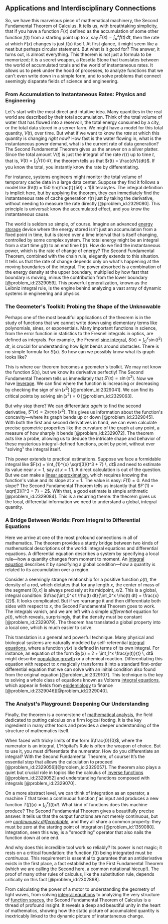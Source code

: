 ## Applications and Interdisciplinary Connections

So, we have this marvelous piece of mathematical machinery, the Second Fundamental Theorem of Calculus. It tells us, with breathtaking simplicity, that if you have a function $F(x)$ defined as the accumulation of some other function $f(t)$ from a starting point up to $x$, say $F(x) = \int_a^x f(t) \, dt$, then the rate at which $F(x)$ changes is just $f(x)$ itself. At first glance, it might seem like a neat but perhaps circular statement. But what is it *good* for? The answer, it turns out, is almost everything. This theorem is not just a formula to be memorized; it is a secret weapon, a Rosetta Stone that translates between the world of accumulated totals and the world of instantaneous rates. It allows us to peek under the hood of processes, to analyze functions that we can't even write down in a simple form, and to solve problems that connect seemingly disparate fields of science and engineering.

### From Accumulation to Instantaneous Rates: Physics and Engineering

Let's start with the most direct and intuitive idea. Many quantities in the real world are described by their total accumulation. Think of the total volume of water that has flowed into a reservoir, the total energy consumed by a city, or the total data stored in a server farm. We might have a model for this total quantity, $V(t)$, over time. But what if we want to know the *rate* at which this quantity is changing *right now*? How fast is the water flowing in, what is the instantaneous power demand, what is the current rate of data generation? The Second Fundamental Theorem gives us the answer on a silver platter. Since the total amount $V(t)$ is just the integral of the rate $r(\tau)$ up to time $t$, that is, $V(t) = \int_0^t r(\tau) \, d\tau$, the theorem tells us that $r(t) = \frac{dV}{dt}$. If you know the total, you instantly know the rate by differentiating.

For instance, systems engineers might monitor the total volume of temporary cache data in a large data center. Suppose they find it follows a model like $V(t) = 150 \ln(\frac{t}{50} + 1)$ terabytes. The integral definition is implicit here, but by applying the theorem, they can immediately find the instantaneous rate of cache generation $r(t)$ just by taking the derivative, without needing to measure the rate directly [@problem_id:2329080]. This principle is universal: know the accumulated effect, and you know the instantaneous cause.

The world is seldom so simple, of course. Imagine an advanced [energy storage](@article_id:264372) device where the energy stored isn't just an accumulation from a fixed point in time, but is stored over a time interval that is itself changing, controlled by some complex system. The total energy might be an integral from a start time $g(t)$ to an end time $h(t)$. How do we find the instantaneous power, which is the rate of change of energy? The Second Fundamental Theorem, combined with the chain rule, elegantly extends to this situation. It tells us that the rate of change depends only on what's happening at the moving boundaries of the integral. The power absorbed is a combination of the energy density at the upper boundary, multiplied by how fast that boundary is moving, minus the contribution from the lower boundary [@problem_id:2329059]. This powerful generalization, known as the Leibniz integral rule, is the engine behind analyzing a vast array of dynamic systems in engineering and physics.

### The Geometer's Toolkit: Probing the Shape of the Unknowable

Perhaps one of the most beautiful applications of the theorem is in the study of functions that we cannot write down using elementary terms like polynomials, sines, or exponentials. Many important functions in science, from the error function in statistics to the Fresnel integrals in optics, are defined as integrals. For example, the Fresnel [sine integral](@article_id:183194), $S(x) = \int_0^x \sin(t^2) \, dt$, is crucial for understanding how light bends around obstacles. There is no simple formula for $S(x)$. So how can we possibly know what its graph looks like?

This is where our theorem becomes a geometer's toolkit. We may not know the function $S(x)$, but we know its derivative perfectly! The Second Fundamental Theorem tells us immediately that $S'(x) = \sin(x^2)$. Now we have [leverage](@article_id:172073). We can find where the function is increasing or decreasing by checking the sign of $\sin(x^2)$ [@problem_id:2329041]. We can find its critical points by solving $\sin(x^2) = 0$ [@problem_id:2329063].

But why stop there? We can differentiate *again* to find the second derivative, $S''(x) = 2x \cos(x^2)$. This gives us information about the function's concavity—where its graph bends up or down [@problem_id:2329045]. With both the first and second derivatives in hand, we can even calculate precise geometric properties like the curvature of the graph at any point, a measure of how sharply it bends [@problem_id:2329072]. The theorem acts like a probe, allowing us to deduce the intricate shape and behavior of these mysterious integral-defined functions, point by point, without ever "solving" the integral itself.

This power extends to practical estimations. Suppose we face a formidable integral like $F(x) = \int_{1}^{x} \sqrt[3]{t^3 + 7} \, dt$ and need to estimate its value near $x=1$, say at $x=1.1$. A direct calculation is out of the question. But we can make a [linear approximation](@article_id:145607), which requires knowing the function's value and its slope at $x=1$. The value is easy: $F(1)=0$. And the slope? The Second Fundamental Theorem tells us instantly that $F'(1) = \sqrt[3]{1^3 + 7} = 2$. With that, a good estimate is simple arithmetic [@problem_id:2329084]. This is a recurring theme: the theorem gives us the local, differential information we need to understand a global, integral quantity.

### A Bridge Between Worlds: From Integral to Differential Equations

Here we arrive at one of the most profound connections in all of mathematics. The theorem provides a sturdy bridge between two kinds of mathematical descriptions of the world: integral equations and differential equations. A differential equation describes a system by specifying a local rule—how a quantity changes from moment to moment. An [integral equation](@article_id:164811) describes it by specifying a global condition—how a quantity is related to its accumulation over a region.

Consider a seemingly strange relationship for a positive function $\rho(t)$, the density of a rod, which dictates that for any length $x$, the center of mass of the segment $[0,x]$ is always precisely at its midpoint, $x/2$. This is a global, integral condition: $\frac{\int_0^x t \rho(t) dt}{\int_0^x \rho(t) dt} = \frac{x}{2}$. It looks complicated. But if we rearrange it and then differentiate both sides with respect to $x$, the Second Fundamental Theorem goes to work. The integrals vanish, and we are left with a simple *differential* equation for $\rho(t)$, which reveals, surprisingly, that the density must be constant [@problem_id:2329079]. The theorem has translated a global property into a local one, which is much easier to solve.

This translation is a general and powerful technique. Many physical and biological systems are naturally modeled by self-referential [integral equations](@article_id:138149), where a function $y(x)$ is defined in terms of its own integral. For instance, an equation of the form $y(x) = 2 + \int_1^x \frac{y(t)}{t} \, dt$ might describe [population growth](@article_id:138617) or a chemical reaction. Differentiating this equation with respect to $x$ magically transforms it into a standard first-order differential equation that we can solve with an initial condition also found from the original equation [@problem_id:2329107]. This technique is the key to solving a whole class of equations known as Volterra [integral equations](@article_id:138149), which appear in fields from [epidemiology](@article_id:140915) to finance [@problem_id:2329046][@problem_id:2329040].

### The Analyst's Playground: Deepening Our Understanding

Finally, the theorem is a cornerstone of [mathematical analysis](@article_id:139170), the field dedicated to putting calculus on a firm logical footing. It is the key ingredient in many other tools and provides a deeper understanding of the structure of mathematics itself.

When faced with tricky limits of the form $\frac{0}{0}$, where the numerator is an integral, L'Hôpital's Rule is often the weapon of choice. But to use it, you must differentiate the numerator. How do you differentiate an integral? With the Second Fundamental Theorem, of course! It’s the essential step that allows the calculation to proceed [@problem_id:2329056][@problem_id:2329057]. The theorem also plays a quiet but crucial role in topics like the calculus of [inverse functions](@article_id:140762) [@problem_id:2329052] and understanding functions composed with integrals [@problem_id:2329070].

On a more abstract level, we can think of integration as an operator, a machine $T$ that takes a continuous function $f$ as input and produces a new function $T(f)(x) = \int_0^x f(t) dt$. What kind of functions does this machine produce? The Second Fundamental Theorem gives a beautifully precise answer. It tells us that the output functions are not merely continuous, but are *[continuously differentiable](@article_id:261983)*, and they all share a common property: they must be zero at the starting point of integration [@problem_id:1359080]. Integration, seen this way, is a "smoothing" operator that also nails the function down at one end.

And why does this incredible tool work so reliably? Its power is not magic; it rests on a critical foundation: the function $f(t)$ being integrated must be *continuous*. This requirement is essential to guarantee that an antiderivative exists in the first place, a fact established by the First Fundamental Theorem (which we are calling the Second here, a common notational hiccup!). The proof of many other rules of calculus, like the substitution rule, depends critically on this fact [@problem_id:2302898].

From calculating the power of a motor to understanding the geometry of light waves, from solving [integral equations](@article_id:138149) to analyzing the very structure of [function spaces](@article_id:142984), the Second Fundamental Theorem of Calculus is a thread of profound insight. It reveals a deep and beautiful unity in the heart of mathematics, showing how the static picture of accumulated quantity is inextricably linked to the dynamic picture of instantaneous change.